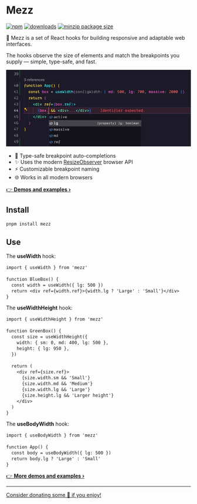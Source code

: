 # Mezz

[![npm](https://img.shields.io/npm/v/mezz?colorA=fdbe90&colorB=fffaeb)](https://www.npmjs.com/package/mezz)
[![downloads](https://img.shields.io/npm/dm/mezz?colorA=fdbe90&colorB=fffaeb)](https://www.npmjs.com/package/mezz)
[![minzip package size](https://img.shields.io/bundlephobia/minzip/mezz?label=minzip%20size&colorA=fdbe90&colorB=fffaeb)](https://bundlephobia.com/package/mezz)

📐 Mezz is a set of React hooks for building responsive and adaptable web interfaces.

The hooks observe the size of elements and match the breakpoints you supply — simple, type-safe, and fast.

<p><img src="./.github/preview-usewidth.png" width="650" alt="Typesafe completions screenshot" /></p>

- 💪 Type-safe breakpoint auto-completions
- ✨ Uses the modern [ResizeObserver](https://developer.mozilla.org/en-US/docs/Web/API/ResizeObserver) browser API
- ⚡️ Customizable breakpoint naming
- 🌐 Works in all modern browsers

[👉 **Demos and examples &rsaquo;**](https://mezz.benrogerson.dev/)

## Install

```shell
pnpm install mezz
```

## Use

The **useWidth** hook:

```tsx
import { useWidth } from 'mezz'

function BlueBox() {
  const width = useWidth({ lg: 500 })
  return <div ref={width.ref}>{width.lg ? 'Large' : 'Small'}</div>
}
```

The **useWidthHeight** hook:

```tsx
import { useWidthHeight } from 'mezz'

function GreenBox() {
  const size = useWidthHeight({
    width: { sm: 0, md: 400, lg: 500 },
    height: { lg: 950 },
  })

  return (
    <div ref={size.ref}>
      {size.width.sm && 'Small'}
      {size.width.md && 'Medium'}
      {size.width.lg && 'Large'}
      {size.height.lg && 'Larger height'}
    </div>
  )
}
```

The **useBodyWidth** hook:

```tsx
import { useBodyWidth } from 'mezz'

function App() {
  const body = useBodyWidth({ lg: 500 })
  return body.lg ? 'Large' : 'Small'
}
```

[👉 **More demos and examples &rsaquo;**](https://mezz.benrogerson.dev/)

---

[Consider donating some 🍕 if you enjoy!](https://www.buymeacoffee.com/benrogerson)
